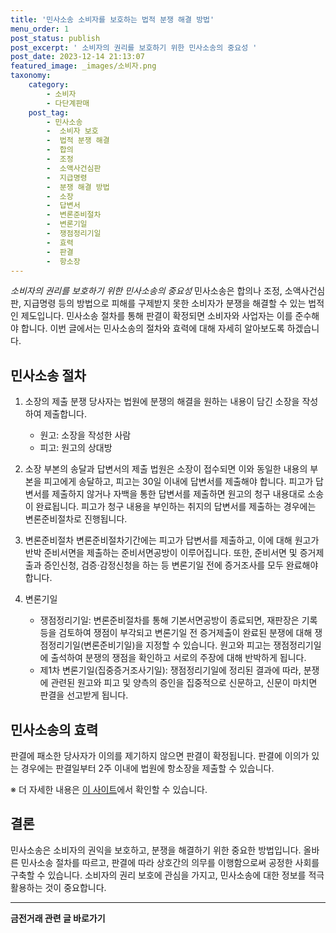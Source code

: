 ```yaml
---
title: '민사소송 소비자를 보호하는 법적 분쟁 해결 방법'
menu_order: 1
post_status: publish
post_excerpt: ' 소비자의 권리를 보호하기 위한 민사소송의 중요성 '
post_date: 2023-12-14 21:13:07
featured_image: _images/소비자.png
taxonomy:
    category:
        - 소비자
        - 다단계판매
    post_tag:
        - 민사소송
        -  소비자 보호
        -  법적 분쟁 해결
        -  합의
        -  조정
        -  소액사건심판
        -  지급명령
        -  분쟁 해결 방법
        -  소장
        -  답변서
        -  변론준비절차
        -  변론기일
        -  쟁점정리기일
        -  효력
        -  판결
        -  항소장
---
```



*소비자의 권리를 보호하기 위한 민사소송의 중요성*
민사소송은 합의나 조정, 소액사건심판, 지급명령 등의 방법으로 피해를 구제받지 못한 소비자가 분쟁을 해결할 수 있는 법적인 제도입니다. 민사소송 절차를 통해 판결이 확정되면 소비자와 사업자는 이를 준수해야 합니다. 이번 글에서는 민사소송의 절차와 효력에 대해 자세히 알아보도록 하겠습니다.

## 민사소송 절차

1. 소장의 제출
분쟁 당사자는 법원에 분쟁의 해결을 원하는 내용이 담긴 소장을 작성하여 제출합니다.

   - 원고: 소장을 작성한 사람
   - 피고: 원고의 상대방
   
2. 소장 부본의 송달과 답변서의 제출
법원은 소장이 접수되면 이와 동일한 내용의 부본을 피고에게 송달하고, 피고는 30일 이내에 답변서를 제출해야 합니다. 피고가 답변서를 제출하지 않거나 자백을 통한 답변서를 제출하면 원고의 청구 내용대로 소송이 완료됩니다. 피고가 청구 내용을 부인하는 취지의 답변서를 제출하는 경우에는 변론준비절차로 진행됩니다.

3. 변론준비절차
변론준비절차기간에는 피고가 답변서를 제출하고, 이에 대해 원고가 반박 준비서면을 제출하는 준비서면공방이 이루어집니다. 또한, 준비서면 및 증거제출과 증인신청, 검증·감정신청을 하는 등 변론기일 전에 증거조사를 모두 완료해야 합니다.

4. 변론기일
   - 쟁점정리기일: 변론준비절차를 통해 기본서면공방이 종료되면, 재판장은 기록 등을 검토하여 쟁점이 부각되고 변론기일 전 증거제출이 완료된 분쟁에 대해 쟁점정리기일(변론준비기일)을 지정할 수 있습니다. 원고와 피고는 쟁점정리기일에 출석하여 분쟁의 쟁점을 확인하고 서로의 주장에 대해 반박하게 됩니다.
   - 제1차 변론기일(집중증거조사기일): 쟁점정리기일에 정리된 결과에 따라, 분쟁에 관련된 원고와 피고 및 양측의 증인을 집중적으로 신문하고, 신문이 마치면 판결을 선고받게 됩니다.

## 민사소송의 효력

판결에 패소한 당사자가 이의를 제기하지 않으면 판결이 확정됩니다. 판결에 이의가 있는 경우에는 판결일부터 2주 이내에 법원에 항소장을 제출할 수 있습니다.

※ 더 자세한 내용은 [이 사이트](<https://example.com>)에서 확인할 수 있습니다.

## 결론

민사소송은 소비자의 권익을 보호하고, 분쟁을 해결하기 위한 중요한 방법입니다. 올바른 민사소송 절차를 따르고, 판결에 따라 상호간의 의무를 이행함으로써 공정한 사회를 구축할 수 있습니다. 소비자의 권리 보호에 관심을 가지고, 민사소송에 대한 정보를 적극 활용하는 것이 중요합니다.
<!-- wp:separator -->
<hr class="wp-block-separator has-alpha-channel-opacity"/>
<!-- /wp:separator -->

<!-- wp:group {"backgroundColor":"base","layout":{"type":"constrained"}} -->
<div class="wp-block-group has-base-background-color has-background"><!-- wp:paragraph {"align":"center","fontSize":"medium"} -->
<p class="has-text-align-center has-large-font-size"><strong>금전거래 관련 글 바로가기</strong></p>
<!-- /wp:paragraph -->


<!-- wp:latest-posts
{"categories":[{"id":13538,"count":19,"description":"","link":"https://uknowlaw.com/category/%ea%b8%88%ec%a0%84%ea%b1%b0%eb%9e%98/","name":"금전거래","slug":"금전거래","taxonomy":"category","parent":0,"meta":[],"_links":{"self":[{"href":"https://uknowlaw.com/wp-json/wp/v2/categories/13538"}],"collection":[{"href":"https://uknowlaw.com/wp-json/wp/v2/categories"}],"about":[{"href":"https://uknowlaw.com/wp-json/wp/v2/taxonomies/category"}],"wp:post_type":[{"href":"https://uknowlaw.com/wp-json/wp/v2/posts?categories=13538"}],"curies":[{"name":"wp","href":"https://api.w.org/{rel}","templated":true}]}}],"postsToShow":100,"excerptLength":28,"postLayout":"grid","columns":2,"featuredImageAlign":"left","featuredImageSizeSlug":"large","fontSize":"small"} /--></div>
<!-- /wp:group -->